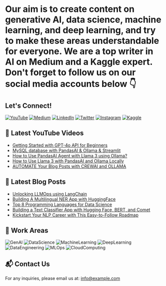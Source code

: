 # Our aim is to create content on generative AI, data science, machine learning, and deep learning, and try to make these areas understandable for everyone. We are a top writer in AI on Medium and a Kaggle expert. Don't forget to follow us on our social media accounts below 👇

## Let's Connect!
[![YouTube](https://img.shields.io/badge/YouTube-red?style=for-the-badge&logo=youtube)](https://youtube.com)
[![Medium](https://img.shields.io/badge/Medium-black?style=for-the-badge&logo=medium)](https://medium.com)
[![LinkedIn](https://img.shields.io/badge/LinkedIn-blue?style=for-the-badge&logo=linkedin)](https://linkedin.com)
[![Twitter](https://img.shields.io/badge/Twitter-blue?style=for-the-badge&logo=twitter)](https://twitter.com)
[![Instagram](https://img.shields.io/badge/Instagram-purple?style=for-the-badge&logo=instagram)](https://instagram.com)
[![Kaggle](https://img.shields.io/badge/Kaggle-blue?style=for-the-badge&logo=kaggle)](https://kaggle.com)

## 📌 Latest YouTube Videos
- [Getting Started with GPT-4o API for Beginners](https://youtube.com)
- [MySQL database with PandasAI & Ollama & Streamlit](https://youtube.com)
- [How to Use PandasAI Agent with Llama 3 using Ollama?](https://youtube.com)
- [How to Use Llama 3 with PandasAI and Ollama Locally](https://youtube.com)
- [AUTOMATE Your Blog Posts with CREWAI and OLLAMA](https://youtube.com)

## 📌 Latest Blog Posts
- [Unlocking LLMOps using LangChain](https://medium.com)
- [Building A Multilingual NER App with HuggingFace](https://medium.com)
- [Top 8 Programming Languages for Data Science](https://medium.com)
- [Building a Text Classifier App with Hugging Face, BERT, and Comet](https://medium.com)
- [Kickstart Your NLP Career with This Easy-to-Follow Roadmap](https://medium.com)

## 🤖 Work Areas
![GenAI](https://img.shields.io/badge/GenAI-blue?style=for-the-badge)
![DataScience](https://img.shields.io/badge/DataScience-yellow?style=for-the-badge)
![MachineLearning](https://img.shields.io/badge/MachineLearning-orange?style=for-the-badge)
![DeepLearning](https://img.shields.io/badge/DeepLearning-red?style=for-the-badge)
![DataEngineering](https://img.shields.io/badge/DataEngineering-green?style=for-the-badge)
![MLOps](https://img.shields.io/badge/MLOps-purple?style=for-the-badge)
![CloudComputing](https://img.shields.io/badge/CloudComputing-pink?style=for-the-badge)

## 📬 Contact Us
For any inquiries, please email us at: [info@example.com](mailto:info@example.com)
